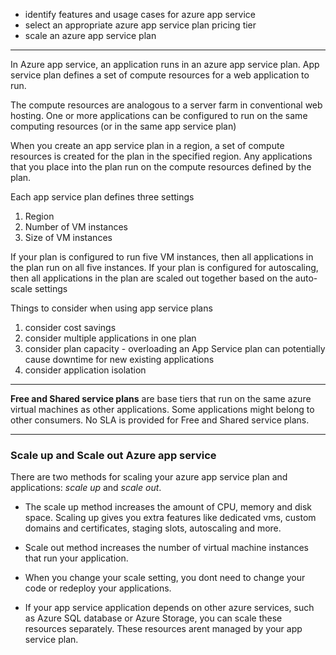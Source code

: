 - identify features and usage cases for azure app service
- select an appropriate azure app service plan pricing tier
- scale an azure app service plan


---

In Azure app service, an application runs in an azure app service plan. App service plan defines a set of compute resources for a web application to run. 

The compute resources are analogous to a server farm in conventional web hosting. One or more applications can be configured to run on the same computing resources (or in the same app service plan)

When you create an app service plan in a region, a set of compute resources is created for the plan in the specified region. Any applications that you place into the plan run on the compute resources defined by the plan.

Each app service plan defines three settings
1. Region
2. Number of VM instances
3. Size of VM instances

If your plan is configured to run five VM instances, then all applications in the plan run on all five instances. If your plan is configured for autoscaling, then all applications in the plan are scaled out together based on the auto-scale settings


Things to consider when using app service plans
1. consider cost savings
2. consider multiple applications in one plan
3. consider plan capacity - overloading an App Service plan can potentially cause downtime for new existing applications
4. consider application isolation


---

**Free and Shared service plans** are base tiers that run on the same azure virtual machines as other applications. Some applications might belong to other consumers. No SLA is provided for Free and Shared service plans.


---

### Scale up and Scale out Azure app service

There are two methods for scaling your azure app service plan and applications: _scale up_ and _scale out_.


- The scale up method increases the amount of CPU, memory and disk space. Scaling up gives you extra features like dedicated vms, custom domains and certificates, staging slots, autoscaling and more. 
- Scale out method increases the number of virtual machine instances that run your application. 


- When you change your scale setting, you dont need to change your code or redeploy your applications. 
- If your app service application depends on other azure services, such as Azure SQL database or Azure Storage, you can scale these resources separately. These resources arent managed by your app service plan.